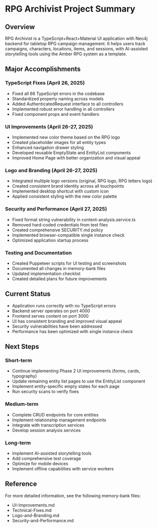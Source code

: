 # RPG Archivist Project Summary

## Overview
RPG Archivist is a TypeScript+React+Material UI application with Neo4j backend for tabletop RPG campaign management. It helps users track campaigns, characters, locations, items, and sessions, with AI-assisted storytelling tools using the Amber RPG system as a template.

## Major Accomplishments

### TypeScript Fixes (April 26, 2025)
- Fixed all 66 TypeScript errors in the codebase
- Standardized property naming across models
- Added AuthenticatedRequest interface to all controllers
- Implemented robust error handling in all controllers
- Fixed component props and event handlers

### UI Improvements (April 26-27, 2025)
- Implemented new color theme based on the RPG logo
- Created placeholder images for all entity types
- Enhanced navigation drawer styling
- Developed reusable EmptyState and EntityList components
- Improved Home Page with better organization and visual appeal

### Logo and Branding (April 26-27, 2025)
- Integrated multiple logo versions (original, RPG logo, RPG letters logo)
- Created consistent brand identity across all touchpoints
- Implemented desktop shortcut with custom icon
- Applied consistent styling with the new color palette

### Security and Performance (April 27, 2025)
- Fixed format string vulnerability in content-analysis.service.ts
- Removed hard-coded credentials from test files
- Created comprehensive SECURITY.md policy
- Implemented browser-compatible single instance check
- Optimized application startup process

### Testing and Documentation
- Created Puppeteer scripts for UI testing and screenshots
- Documented all changes in memory-bank files
- Updated implementation checklist
- Created detailed plans for future improvements

## Current Status
- Application runs correctly with no TypeScript errors
- Backend server operates on port 4000
- Frontend serves content on port 3000
- UI has consistent branding and improved visual appeal
- Security vulnerabilities have been addressed
- Performance has been optimized with single instance check

## Next Steps

### Short-term
- Continue implementing Phase 2 UI improvements (forms, cards, typography)
- Update remaining entity list pages to use the EntityList component
- Implement entity-specific empty states for each page
- Run security scans to verify fixes

### Medium-term
- Complete CRUD endpoints for core entities
- Implement relationship management endpoints
- Integrate with transcription services
- Develop session analysis services

### Long-term
- Implement AI-assisted storytelling tools
- Add comprehensive test coverage
- Optimize for mobile devices
- Implement offline capabilities with service workers

## Reference
For more detailed information, see the following memory-bank files:
- UI-Improvements.md
- Technical-Fixes.md
- Logo-and-Branding.md
- Security-and-Performance.md

